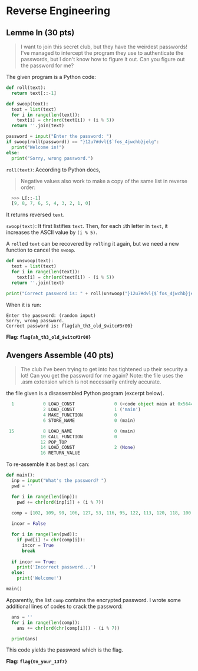 # Reverse Engineering

## Lemme In (30 pts)

> I want to join this secret club, but they have the weirdest passwords! I've managed to intercept the program they use to authenticate the passwords, but I don't know how to figure it out. Can you figure out the password for me?

The given program is a Python code:

```python
def roll(text):
  return text[::-1]  

def swoop(text):
  text = list(text)
  for i in range(len(text)):
    text[i] = chr(ord(text[i]) + (i % 5))
  return ''.join(text)

password = input("Enter the password: ")
if swoop(roll(password)) == "}12u7#dvl{$`fos_4jwchb}jelg":
  print("Welcome in!")
else:
  print("Sorry, wrong password.")
```

`roll(text)`: According to Python docs,

> Negative values also work to make a copy of the same list in reverse order:

```python
  >>> L[::-1]
  [9, 8, 7, 6, 5, 4, 3, 2, 1, 0]
```

It returns reversed `text`.

`swoop(text)`: It first listifies `text`. Then, for each `i`th letter in `text`, it increases the ASCII value by `(i % 5)`.

A `roll`ed `text` can be recovered by `roll`ing it again, but we need a new function to cancel the `swoop`.

```python
def unswoop(text):
  text = list(text)
  for i in range(len(text)):
    text[i] = chr(ord(text[i]) - (i % 5))
  return ''.join(text)

print("Correct password is: " + roll(unswoop("}12u7#dvl{$`fos_4jwchb}jelg")))
```

When it is run:

```text
Enter the password: (random input)
Sorry, wrong password.
Correct password is: flag{ah_th3_old_$witc#3r00}
```

**Flag: `flag{ah_th3_old_$witc#3r00}`**

## Avengers Assemble (40 pts)

> The club I've been trying to get into has tightened up their security a lot! Can you get the password for me again? Note: the file uses the .asm extension which is not necessarily entirely accurate.

the file given is a disassembled Python program (excerpt below).

```python
  1           0 LOAD_CONST               0 (<code object main at 0x564456b6b9c0, file "example.py", line 1>)
              2 LOAD_CONST               1 ('main')
              4 MAKE_FUNCTION            0
              6 STORE_NAME               0 (main)

 15           8 LOAD_NAME                0 (main)
             10 CALL_FUNCTION            0
             12 POP_TOP
             14 LOAD_CONST               2 (None)
             16 RETURN_VALUE

```

To re-assemble it as best as I can:

```python
def main():
  inp = input("What's the password? ")
  pwd = ''

  for i in range(len(inp)):
    pwd += chr(ord(inp[i]) + (i % 7))
  
  comp = [102, 109, 99, 106, 127, 53, 116, 95, 122, 113, 120, 118, 100, 55, 51, 103, 57, 128]

  incor = False

  for i in range(len(pwd)):
    if pwd[i] != chr(comp[i]):
      incor = True
      break
  
  if incor == True:
    print('Incorrect password...')
  else:
    print('Welcome!')

main()
```

Apparently, the list `comp` contains the encrypted password. I wrote some additional lines of codes to crack the password:

```python
  ans = ''
  for i in range(len(comp)):
    ans += chr(ord(chr(comp[i])) - (i % 7))

  print(ans)
```

This code yields the password which is the flag.

**Flag: `flag{0n_your_13f7}`**
